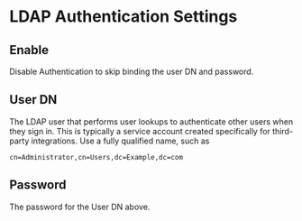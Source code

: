 # LDAP Authentication Settings

## Enable

Disable Authentication to skip binding the user DN and password.

## User DN

The LDAP user that performs user lookups to authenticate other users when they sign in. This is typically a service account created specifically for third-party integrations. Use a fully qualified name, such as

```text
cn=Administrator,cn=Users,dc=Example,dc=com
```

## Password

The password for the User DN above.

